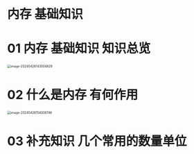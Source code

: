 # 内存 基础知识



# 01 内存 基础知识 知识总览

<img src="https://cvp.oss-cn-shanghai.aliyuncs.com/picgo/202404261430005.png" alt="image-20240426143004829" style="zoom:50%;" />



# 02 什么是内存 有何作用

<img src="https://cvp.oss-cn-shanghai.aliyuncs.com/picgo/202404261540062.png" alt="image-20240426154008746" style="zoom: 50%;" />



# 03 补充知识 几个常用的数量单位


